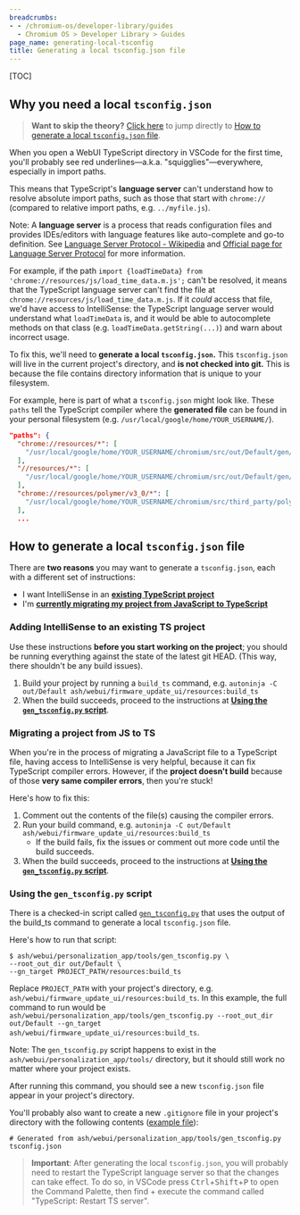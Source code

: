 ```yaml
---
breadcrumbs:
- - /chromium-os/developer-library/guides
  - Chromium OS > Developer Library > Guides
page_name: generating-local-tsconfig
title: Generating a local tsconfig.json file
---
```


[TOC]

## Why you need a local `tsconfig.json`

> **Want to skip the theory?**
> [Click here](#how-to-generate-a-local-tsconfigjson-file) to jump directly to
> [How to generate a local `tsconfig.json` file](#how-to-generate-a-local-tsconfigjson-file).

When you open a WebUI TypeScript directory in VSCode for the first time, you'll
probably see red underlines—a.k.a. "squigglies"—everywhere, especially in import
paths.

This means that TypeScript's **language server** can't understand how to resolve
absolute import paths, such as those that start with `chrome://` (compared to
relative import paths, e.g. `../myfile.js`).

Note: A **language server** is a process that reads configuration files and
provides IDEs/editors with language features like auto-complete and go-to
definition. See
[Language Server Protocol - Wikipedia](https://en.wikipedia.org/wiki/Language_Server_Protocol)
and
[Official page for Language Server Protocol](https://microsoft.github.io/language-server-protocol/)
for more information.

For example, if the path `import {loadTimeData} from
'chrome://resources/js/load_time_data.m.js';` can't be resolved, it means that
the TypeScript language server can't find the file at
`chrome://resources/js/load_time_data.m.js`. If it *could* access that file,
we'd have access to IntelliSense: the TypeScript language server would
understand what `loadTimeData` is, and it would be able to autocomplete methods
on that class (e.g. `loadTimeData.getString(...)`) and warn about incorrect
usage.

To fix this, we'll need to **generate a local `tsconfig.json`.** This
`tsconfig.json` will live in the current project's directory, and **is not
checked into git.** This is because the file contains directory information that
is unique to your filesystem.

For example, here is part of what a `tsconfig.json` might look like. These
`paths` tell the TypeScript compiler where the **generated file** can be found
in your personal filesystem (e.g.
`/usr/local/google/home/YOUR_USERNAME/`).

```json
"paths": {
  "chrome://resources/*": [
    "/usr/local/google/home/YOUR_USERNAME/chromium/src/out/Default/gen/ui/webui/resources/preprocessed/*"
  ],
  "//resources/*": [
    "/usr/local/google/home/YOUR_USERNAME/chromium/src/out/Default/gen/ui/webui/resources/preprocessed/*"
  ],
  "chrome://resources/polymer/v3_0/*": [
    "/usr/local/google/home/YOUR_USERNAME/chromium/src/third_party/polymer/v3_0/components-chromium/*"
  ],
  ...
```

## How to generate a local `tsconfig.json` file

There are **two reasons** you may want to generate a `tsconfig.json`, each with
a different set of instructions:

*   I want IntelliSense in an
    [**existing TypeScript project**](#adding-intellisense-to-an-existing-ts-project)
*   I'm
    [**currently migrating my project from JavaScript to TypeScript**](#migrating-a-project-from-js-to-ts)

### Adding IntelliSense to an existing TS project

Use these instructions **before you start working on the project**; you should
be running everything against the state of the latest git HEAD. (This way, there
shouldn't be any build issues).

1.  Build your project by running a `build_ts` command, e.g. `autoninja -C
    out/Default ash/webui/firmware_update_ui/resources:build_ts`
2.  When the build succeeds, proceed to the instructions at
    [**Using the `gen_tsconfig.py` script**](#using-the-gen-tsconfigpy-script).

### Migrating a project from JS to TS

When you're in the process of migrating a JavaScript file to a TypeScript file,
having access to IntelliSense is very helpful, because it can fix TypeScript
compiler errors. However, if the **project doesn't build** because of those
**very same compiler errors**, then you're stuck!

Here's how to fix this:

1.  Comment out the contents of the file(s) causing the compiler errors.
2.  Run your build command, e.g. `autoninja -C out/Default
    ash/webui/firmware_update_ui/resources:build_ts`
    *   If the build fails, fix the issues or comment out more code until the
        build succeeds.
3.  When the build succeeds, proceed to the instructions at
    [**Using the `gen_tsconfig.py` script**](#using-the-gen-tsconfigpy-script).

### Using the `gen_tsconfig.py` script

There is a checked-in script called
[`gen_tsconfig.py`](https://source.chromium.org/chromium/chromium/src/+/main:ash/webui/personalization_app/tools/gen_tsconfig.py)
that uses the output of the build_ts command to generate a local `tsconfig.json`
file.

Here's how to run that script:

```shell
$ ash/webui/personalization_app/tools/gen_tsconfig.py \
--root_out_dir out/Default \
--gn_target PROJECT_PATH/resources:build_ts
```

Replace `PROJECT_PATH` with your project's directory, e.g. `ash/webui/firmware_update_ui/resources:build_ts`. In this example, the full command to run would be `ash/webui/personalization_app/tools/gen_tsconfig.py --root_out_dir out/Default --gn_target ash/webui/firmware_update_ui/resources:build_ts`.

Note: The `gen_tsconfig.py` script happens to exist in the
`ash/webui/personalization_app/tools/` directory, but it should still work no
matter where your project exists.

After running this command, you should see a new `tsconfig.json` file appear in
your project's directory.

You'll probably also want to create a new `.gitignore`
file in your project's directory with the following contents
([example file](https://source.chromium.org/chromium/chromium/src/+/main:ash/webui/firmware_update_ui/resources/.gitignore)):

```
# Generated from ash/webui/personalization_app/tools/gen_tsconfig.py
tsconfig.json
```

> **Important**: After generating the local `tsconfig.json`, you will probably need to
restart the TypeScript language server so that the changes can take effect. To
do so, in VSCode press <kbd>Ctrl</kbd>+<kbd>Shift</kbd>+<kbd>P</kbd> to open the
Command Palette, then find + execute the command called "TypeScript: Restart TS
server".